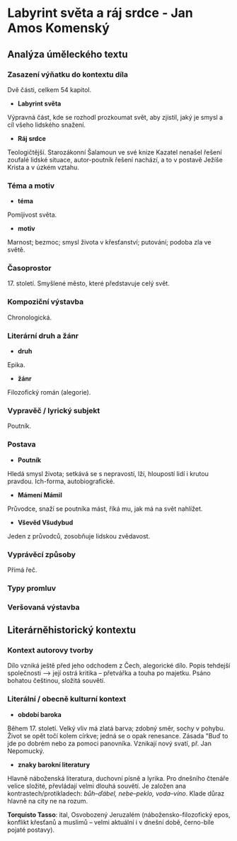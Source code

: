 # Labyrint světa a ráj srdce - Jan Amos Komenský

## Analýza úměleckého textu

### Zasazení výňatku do kontextu díla

Dvě části, celkem 54 kapitol.

- **Labyrint světa**

Výpravná část, kde se rozhodl prozkoumat svět, aby zjistil, jaký je smysl a cíl všeho lidského snažení.

- **Ráj srdce**

Teologičtější. Starozákonní Šalamoun ve své knize Kazatel nenašel řešení zoufalé lidské situace, autor-poutník řešení nachází, a to v postavě Ježíše Krista a v úzkém vztahu.

### Téma a motiv

- **téma**

Pomíjivost světa.

- **motiv**

Marnost; bezmoc; smysl života v křesťanství; putování; podoba zla ve světě.

### Časoprostor

17\. století. Smyšlené město, které představuje celý svět.

### Kompoziční výstavba

Chronologická.

### Literární druh a žánr

- **druh**

Epika.

- **žánr**

Filozofický román (alegorie).

### Vypravěč / lyrický subjekt

Poutník. 

### Postava

- **Poutník**

Hledá smysl života; setkává se s nepravostí, lží, hloupostí lidí i krutou pravdou. Ich-forma, autobiografické.

- **Mámení Mámil**

Průvodce, snaží se poutníka mást, říká mu, jak má na svět nahlížet.

- **Vševěd Všudybud**

Jeden z průvodců, zosobňuje lidskou zvědavost.

### Vyprávěcí způsoby

Přímá řeč.

### Typy promluv

### Veršovaná výstavba

## Literárněhistorický kontextu

### Kontext autorovy tvorby

Dílo vzniká ještě před jeho odchodem z Čech, alegorické dílo. Popis tehdejší společnosti –> její ostrá kritika – přetvářka a touha po majetku. Psáno bohatou češtinou, složitá souvětí.

### Literální / obecně kulturní kontext

- **období baroka**

Během 17. století. Velký vliv má zlatá barva; zdobný směr, sochy v pohybu. Život se opět točí kolem církve; jedná se o opak renesance. Zásada "Buď to jde po dobrém nebo za pomoci panovníka. Vznikají nový svatí, př. Jan Nepomucký.

- **znaky barokní literatury**

Hlavně náboženská literatura, duchovní písně a lyrika. Pro dnešního čtenáře velice složité, převládají velmi dlouhá souvětí. Je založen ana kontrastech/protikladech: *bůh–ďábel, nebe–peklo, voda–víno*. Klade důraz hlavně na city ne na rozum. 

**Torquisto Tasso**: ital, Osvobozený Jeruzalém (nábožensko-filozofický epos, konflikt křesťanů a muslimů – velmi aktuální i v dnešní době, černo-bíle pojaté postavy).
